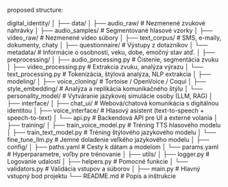 proposed structure:

digital_identity/
│
├── data/
│   ├── audio_raw/           # Nezmenené zvukové nahrávky
│   ├── audio_samples/       # Segmentované hlasové vzorky
│   ├── video_raw/           # Nezmenené video súbory
│   ├── text_corpus/         # SMS, e-maily, dokumenty, chaty
│   ├── questionnaire/       # Výstupy z dotazníkov
│   └── metadata/            # Informácie o osobnosti, veku, dobe, emočný stav atď.
│
├── preprocessing/
│   ├── audio_processing.py  # Čistenie, segmentácia zvuku
│   ├── video_processing.py  # Extrakcia zvuku, analýza výrazu
│   └── text_processing.py   # Tokenizácia, štýlová analýza, NLP extrakcia
│
├── modeling/
│   ├── voice_cloning/       # Tortoise / OpenVoice / Coqui
│   ├── style_embedding/     # Analýza a replikácia komunikačného štýlu
│   └── personality_model/   # Vytváranie jazykovej simulácie osoby (LLM, RAG)
│
├── interface/
│   ├── chat_ui/             # Webová/chatová komunikácia s digitálnou identitou
│   ├── voice_interface/     # Hlasový asistent (text-to-speech + speech-to-text)
│   └── api.py               # Backendová API pre UI a externé volania
│
├── training/
│   ├── train_voice_model.py # Tréning TTS hlasového modelu
│   ├── train_text_model.py  # Tréning štýlového jazykového modelu
│   └── fine_tune_llm.py     # Jemné doladenie veľkého jazykového modelu
│
├── config/
│   ├── paths.yaml           # Cesty k dátam a modelom
│   └── params.yaml          # Hyperparametre, voľby pre trénovanie
│
├── utils/
│   ├── logger.py            # Logovanie udalostí
│   ├── helpers.py           # Pomocné funkcie
│   └── validators.py        # Validácia vstupov a súborov
│
├── main.py                  # Hlavný vstupný bod projektu
└── README.md                # Popis a inštrukcie
